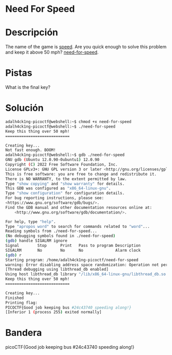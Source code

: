 # Need For Speed

# Descripción
The name of the game is [speed](https://www.youtube.com/watch?v=8piqd2BWeGI). Are you quick enough to solve this problem and keep it above 50 mph? [need-for-speed](https://jupiter.challenges.picoctf.org/static/cd51b2c95be9f3626db6fe6665afb5a3/need-for-speed).
# Pistas
What is the final key?
# Solución

```bash
adalh4ck1ng-picoctf@webshell:~$ chmod +x need-for-speed
adalh4ck1ng-picoctf@webshell:~$ ./need-for-speed
Keep this thing over 50 mph!
============================

Creating key...
Not fast enough. BOOM!
adalh4ck1ng-picoctf@webshell:~$ gdb ./need-for-speed
GNU gdb (Ubuntu 12.0.90-0ubuntu1) 12.0.90
Copyright (C) 2022 Free Software Foundation, Inc.
License GPLv3+: GNU GPL version 3 or later <http://gnu.org/licenses/gpl.html>
This is free software: you are free to change and redistribute it.
There is NO WARRANTY, to the extent permitted by law.
Type "show copying" and "show warranty" for details.
This GDB was configured as "x86_64-linux-gnu".
Type "show configuration" for configuration details.
For bug reporting instructions, please see:
<https://www.gnu.org/software/gdb/bugs/>.
Find the GDB manual and other documentation resources online at:
    <http://www.gnu.org/software/gdb/documentation/>.

For help, type "help".
Type "apropos word" to search for commands related to "word"...
Reading symbols from ./need-for-speed...
(No debugging symbols found in ./need-for-speed)
(gdb) handle SIGALRM ignore
Signal        Stop      Print   Pass to program Description
SIGALRM       No        No      No              Alarm clock
(gdb) r
Starting program: /home/adalh4ck1ng-picoctf/need-for-speed 
warning: Error disabling address space randomization: Operation not permitted
[Thread debugging using libthread_db enabled]
Using host libthread_db library "/lib/x86_64-linux-gnu/libthread_db.so.1".
Keep this thing over 50 mph!
============================

Creating key...
Finished
Printing flag:
PICOCTF{Good job keeping bus #24c43740 speeding along!}
[Inferior 1 (process 255) exited normally]
```

# Bandera
picoCTF{Good job keeping bus #24c43740 speeding along!}